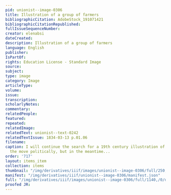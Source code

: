 ```yaml
---
pid: unionist--image-0306
title: Illustration of a group of farmers
bibliographicCitation: AdobeStock_191071421
bibliographicCitationRepublished: 
fullIssueSequenceNumber: 
creator: elenabsi
dateCreated: 
description: Illustration of a group of farmers
language: English
publisher: 
IsPartOf: 
rights: Education License - Standard Image
source: 
subject: 
type: image
category: Image
articleType: 
volume: 
issue: 
transcription: 
scholarlyNotes: 
commentary: 
relatedPeople: 
featured: 
repeated: 
relatedImage: 
relatedText: unionist--text-0242
relatedTextIssue: 1834-03-13 p.01.06
filename: 
caption: I will continue the search for a 19th century illustration of farmers on
  the move politically, but in the meantime...
order: '717'
layout: items_item
collection: items
thumbnail: "/img/derivatives/iiif/images/unionist--image-0306/full/250,/0/default.jpg"
manifest: "/img/derivatives/iiif/unionist--image-0306/manifest.json"
full: "/img/derivatives/iiif/images/unionist--image-0306/full/1140,/0/default.jpg"
proofed JR: 
---
```

